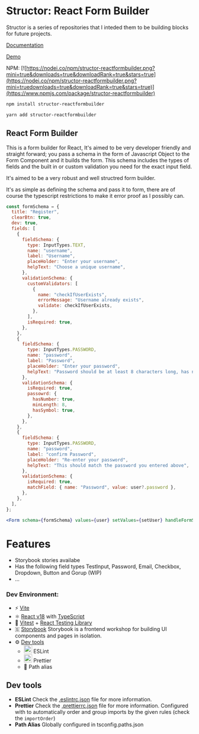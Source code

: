 # Structor: React Form Builder

Structor is a series of repositories that I inteded them to be building blocks for future projects.

[Documentation](https://reactformbuilder.muhammadmustafa.dev/?path=/docs/form-form--docs)

[Demo](https://reactformbuilder.muhammadmustafa.dev/?path=/story/form-form--base)

NPM: [![https://nodei.co/npm/structor-reactformbuilder.png?mini=true&downloads=true&downloadRank=true&stars=true](https://nodei.co/npm/structor-reactformbuilder.png?mini=truedownloads=true&downloadRank=true&stars=true)](https://www.npmjs.com/package/structor-reactformbuilder)

```bash
npm install structor-reactformbuilder
```

```bash
yarn add structor-reactformbuilder
```

## React Form Builder

This is a form builder for React, It's aimed to be very developer friendly and straight forward; you pass a schema in the form of Javascript Object to the Form Component and it builds the form.
This schema includes the types of fields and the built in or custom validation you need for the exact input field.

It's aimed to be a very robust and well structred form builder.

It's as simple as defining the schema and pass it to form, there are of course the typescript restrictions to make it error proof as I possibly can.

```jsx
const formSchema = {
  title: "Register",
  clearBtn: true,
  dev: true,
  fields: [
    {
      fieldSchema: {
        type: InputTypes.TEXT,
        name: "username",
        label: "Username",
        placeHolder: "Enter your username",
        helpText: "Choose a unique username",
      },
      validationSchema: {
        customValidators: [
          {
            name: "checkIfUserExists",
            errorMessage: "Username already exists",
            validate: checkIfUserExists,
          },
        ],
        isRequired: true,
      },
    },
    {
      fieldSchema: {
        type: InputTypes.PASSWORD,
        name: "password",
        label: "Password",
        placeHolder: "Enter your password",
        helpText: "Password should be at least 8 characters long, has numbers and symbols in it",
      },
      validationSchema: {
        isRequired: true,
        passowrd: {
          hasNumber: true,
          minLength: 8,
          hasSymbol: true,
        },
      },
    },
    {
      fieldSchema: {
        type: InputTypes.PASSWORD,
        name: "password",
        label: "confirm Password",
        placeHolder: "Re-enter your password",
        helpText: "This should match the password you entered above",
      },
      validationSchema: {
        isRequired: true,
        matchField: { name: "Password", value: user?.password },
      },
    },
  ],
};

<Form schema={formSchema} values={user} setValues={setUser} handleFormSubmit={handleFormSubmit}></Form>;
```

# Features

- Storybook stories availabe
- Has the following field types TestInput, Password, Email, Checkbox, Dropdown, Button and Gorup (WIP)
- ...

### **Dev Environment:**

- ⚡️ [Vite](https://vitejs.dev/)
- ⚛️ [React v18](https://beta.reactjs.org/) with [TypeScript](https://www.typescriptlang.org/)
- 🧪 [Vitest](https://vitest.dev/) + [React Testing Library](https://testing-library.com/docs/react-testing-library/intro)
- 🇸 [Storybook](https://storybook.js.org/) Storybook is a frontend workshop for building UI components and pages in isolation.
- ⚙️ [Dev tools](#dev-tools)
  - <img src="https://upload.wikimedia.org/wikipedia/commons/thumb/e/e3/ESLint_logo.svg/1200px-ESLint_logo.svg.png" width="22"> ESLint
  - <img src="https://prettier.io/icon.png" width="22"> Prettier
  - 🧰 Path alias

## Dev tools

- **ESLint**
  Check the [.eslintrc.json](blob/main/.eslintrc.json) file for more information.
- **Prettier**
  Check the [.prettierrc.json](blob/main/.prettierrc.json) file for more information.
  Configured with to automatically order and group imports by the given rules (check the `importOrder`)
- **Path Alias**
  Globally configured in tsconfig.paths.json
